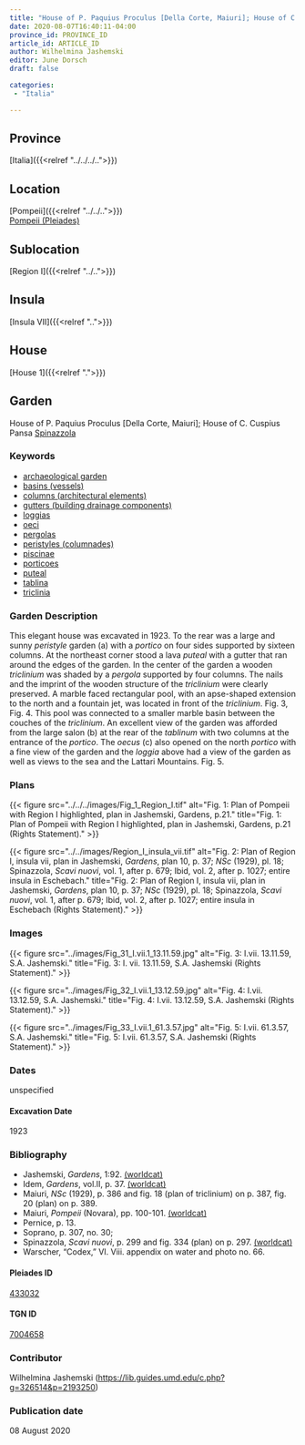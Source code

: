 ```yaml
---
title: "House of P. Paquius Proculus [Della Corte, Maiuri]; House of C. Cuspius Pansa [Spinazzola](I.vii.1)"
date: 2020-08-07T16:40:11-04:00
province_id: PROVINCE_ID
article_id: ARTICLE_ID
author: Wilhelmina Jashemski
editor: June Dorsch
draft: false

categories:
 - "Italia"

---
```


## Province

[Italia]({{<relref "../../../..">}})

## Location

[Pompeii]({{<relref "../../..">}}) \
[Pompeii (Pleiades)](https://pleiades.stoa.org/places/433032)

## Sublocation

[Region I]({{<relref "../..">}})

<!--### Sublocation Description-->

<!-- DESCRIPTION -->

## Insula

[Insula VII]({{<relref "..">}})

## House

[House 1]({{<relref ".">}})

## Garden

House of P. Paquius Proculus [Della Corte, Maiuri]; House of C. Cuspius Pansa [Spinazzola](I.vii.1)

### Keywords

- [archaeological garden](#)
- [basins (vessels)](http://vocab.getty.edu/page/aat/300045614)
- [columns (architectural elements)](http://vocab.getty.edu/page/aat/300001571)
- [gutters (building drainage components)](http://vocab.getty.edu/page/aat/300052565)
- [loggias](http://vocab.getty.edu/page/aat/300004137)
- [oeci](http://vocab.getty.edu/page/aat/300080791)
- [pergolas](http://vocab.getty.edu/page/aat/300006783)
- [peristyles (columnades)](http://vocab.getty.edu/page/aat/300004029)
- [piscinae]( http://vocab.getty.edu/page/aat/300375619)
- [porticoes](http://vocab.getty.edu/page/aat/300004145)
- [puteal](#)
- [tablina](http://vocab.getty.edu/page/aat/300004180)
- [triclinia](http://vocab.getty.edu/page/aat/300004359)

### Garden Description

This elegant house was excavated in 1923. To the rear was a large and sunny *peristyle* garden (a) with a *portico* on four sides supported by sixteen columns. At the northeast corner stood a lava *puteal* with a gutter that ran around the edges of the garden. In the center of the garden a wooden *triclinium* was shaded by a *pergola* supported by four columns. The nails and the imprint of the wooden structure of the *triclinium* were clearly preserved. A marble faced rectangular pool, with an apse-shaped extension to the north and a fountain jet, was located in front of the *triclinium*. Fig. 3, Fig. 4. This pool was connected to a smaller marble basin between the couches of the *triclinium*. An excellent view of the garden was afforded from the large salon (b) at the rear of the *tablinum* with two columns at the entrance of the *portico*. The *oecus* (c) also opened on the north *portico* with a fine view of the garden and the *loggia* above had a view of the garden as well as views to the sea and the Lattari Mountains. Fig. 5.

<!--### Maps-->

<!--
OLD WAY (DO NOT USE)
![alt_text](../../images/image_name.ext)
*CAPTION*

NEW WAY ↓↓↓↓
{{< figure src="../../images/image_name.ext" alt="ALT_TEXT" title="CAPTION" >}}
-->

### Plans

{{< figure src="../../../images/Fig_1_Region_I.tif" alt="Fig. 1: Plan of Pompeii with Region I highlighted, plan in Jashemski, Gardens, p.21." title="Fig. 1: Plan of Pompeii with Region I highlighted, plan in Jashemski, Gardens, p.21 (Rights Statement)." >}}

{{< figure src="../../images/Region_I_insula_vii.tif" alt="Fig. 2: Plan of Region I, insula vii, plan in Jashemski, *Gardens*, plan 10, p. 37; *NSc* (1929), pl. 18; Spinazzola, *Scavi nuovi*, vol. 1, after p. 679; Ibid, vol. 2, after p. 1027; entire insula in Eschebach." title="Fig. 2: Plan of Region I, insula vii, plan in Jashemski, *Gardens*, plan 10, p. 37; *NSc* (1929), pl. 18; Spinazzola, *Scavi nuovi*, vol. 1, after p. 679; Ibid, vol. 2, after p. 1027; entire insula in Eschebach (Rights Statement)." >}}

### Images

{{< figure src="../images/Fig_31_I.vii.1_13.11.59.jpg" alt="Fig. 3: I.vii. 13.11.59, S.A. Jashemski." title="Fig. 3: I. vii. 13.11.59, S.A. Jashemski (Rights Statement)." >}}

{{< figure src="../images/Fig_32_I.vii.1_13.12.59.jpg" alt="Fig. 4: I.vii. 13.12.59, S.A. Jashemski." title="Fig. 4: I.vii. 13.12.59, S.A. Jashemski (Rights Statement)." >}}

{{< figure src="../images/Fig_33_I.vii.1_61.3.57.jpg" alt="Fig. 5: I.vii. 61.3.57, S.A. Jashemski." title="Fig. 5: I.vii. 61.3.57, S.A. Jashemski (Rights Statement)." >}}

### Dates

unspecified

#### Excavation Date

1923

### Bibliography

* Jashemski, *Gardens*, 1:92. [(worldcat)](http://www.worldcat.org/oclc/884024123)
* Idem, *Gardens*, vol.II, p. 37. [(worldcat)](http://www.worldcat.org/oclc/921816405)
* Maiuri, *NSc* (1929), p. 386 and fig. 18 (plan of triclinium) on p. 387, fig. 20 (plan) on p. 389.
* Maiuri, *Pompeii* (Novara), pp. 100-101. [(worldcat)](http://www.worldcat.org/oclc/470375462)
* Pernice, p. 13.
* Soprano, p. 307, no. 30;
* Spinazzola, *Scavi nuovi*, p. 299 and fig. 334 (plan) on p. 297. [(worldcat)](http://www.worldcat.org/oclc/883858580)
* Warscher, “Codex,” VI. Viii. appendix on water and photo no. 66.

<!--#### Periodo ID-->

<!-- [PERIODO_ID](https://pleiades.stoa.org/places/PLEIADES_ID) -->

#### Pleiades ID

[433032](https://pleiades.stoa.org/places/433032)

#### TGN ID

[7004658](http://vocab.getty.edu/page/tgn/7004658)

### Contributor

Wilhelmina Jashemski (https://lib.guides.umd.edu/c.php?g=326514&p=2193250)

### Publication date

08 August 2020

<!--### Related articles-->

<!-- Links to other related articles. Leave blank for now -->

